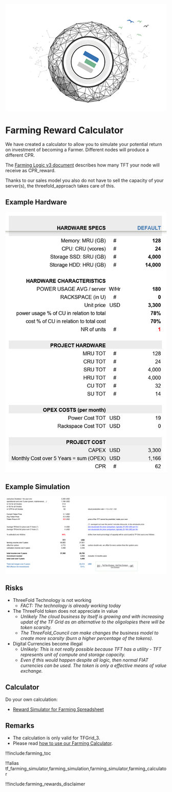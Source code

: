 ![](img/becomefarmer.png )

# Farming Reward Calculator

We have created a calculator to allow you to simulate your potential return on investment of becoming a Farmer. Different nodes will produce a different CPR. 

The [Farming Logic v3 document](farming_logic3) describes how many TFT your node will receive as CPR_reward. 

Thanks to our sales model you also do not have to sell the capacity of your server(s), the threefold_approach takes care of this.

## Example Hardware

![](img/example_hardware.png ':size=350x')

## Example Simulation

![](img/farming_simulation.png)


## Risks

- ThreeFold Technology is not working
  - _FACT: The technology is already working today_
- The ThreeFold token does not appreciate in value
  - _Unlikely The cloud business by itself is growing and with increasing updat of the TF Grid as an alternative to the oligolopies there will be token scarsity._
  - _The ThreeFold_Council can make changes the business model to create more scarsity (burn a higher percentage of the tokens)._
- Digital Currencies become illegal
  - _Unlikely: This is not really possible because TFT has a utility - TFT represents  unit of compute and storage capacity._
  - _Even if this would happen despite all logic, then normal FIAT currencies can be used.  The token is only a effective means of value exchange._

## Calculator

Do your own calculation:

- [Reward Simulator for Farming Spreadsheet](https://secure.threefold.me/sheet/#/2/sheet/view/Tq5BGUea1Gin8RbjkVU9TuFjmetEMFMwmsGTvEu0UI0/)

## Remarks

- The calculation is only valid for TFGrid_3.
- Please read [how to use our Farming Calculator](farming_calculator_howto).

!!!include:farming_toc

!!!alias tf_farming_simulator,farming_simulation,farming_simulator,farming_calculator

!!!include:farming_rewards_disclaimer